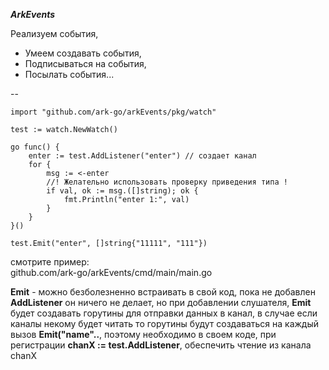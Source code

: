 **_ArkEvents_**

Реализуем события,

- Умеем создавать события,
- Подписываться на события,
- Посылать события...

--

    import "github.com/ark-go/arkEvents/pkg/watch"

    test := watch.NewWatch()

    go func() {
    	enter := test.AddListener("enter") // создает канал
    	for {
    		msg := <-enter
    		//! Желательно использовать проверку приведения типа !
    		if val, ok := msg.([]string); ok {
    			fmt.Println("enter 1:", val)
    		}
    	}
    }()

    test.Emit("enter", []string{"11111", "111"})

смотрите пример:  
github.com/ark-go/arkEvents/cmd/main/main.go

**Emit** - можно безболезненно встраивать в свой код, пока не добавлен **AddListener** он ничего не делает, но при добавлении слушателя, **Emit** будет создавать горутины для отправки данных в канал, в случае если каналы некому будет читать то горутины будут создаваться на каждый вызов **Emit("name"..**, поэтому необходимо в своем коде, при регистрации **chanX := test.AddListener**, обеспечить чтение из канала chanX
